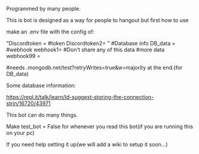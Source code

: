 Programmed by many people.

This is bot is designed as a way for people to hangout but first how to use

make an .env file with the config of:

"Discordtoken = <token1>
#token
Discordtoken2= <token>"
#Database info
DB_data = <database uri>
#webhook
webhook1=
#Don't share any of this data
#more data
webhook99 = 


#needs .mongodb.net/test?retryWrites=true&w=majority at the end.(for DB_data)




Some database information:

https://repl.it/talk/learn/Id-suggest-storing-the-connection-strin/16720/43971


This bot can do many things.

Make test_bot = False for whenever you read this bot(if you are running this on your pc)

If you need help setting it up(we will add a wiki to setup it soon...)
